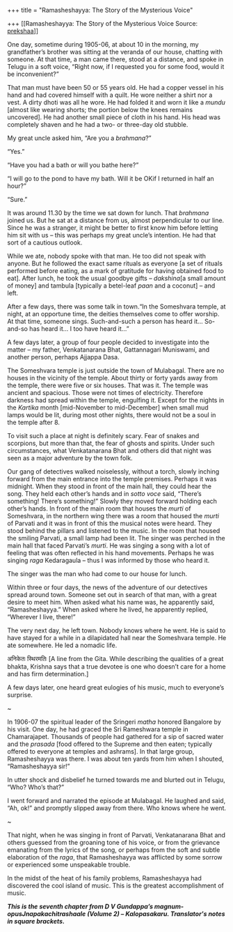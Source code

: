 +++
title = "Ramasheshayya: The Story of the Mysterious Voice"

+++
[[Ramasheshayya: The Story of the Mysterious Voice	Source: [prekshaa](https://www.prekshaa.in/ramasheshayya-story-mysterious-voice)]]







One day, sometime during 1905-06, at about 10 in the morning, my grandfather’s brother was sitting at the veranda of our house, chatting with someone. At that time, a man came there, stood at a distance, and spoke in Telugu in a soft voice, “Right now, if I requested you for some food, would it be inconvenient?”

That man must have been 50 or 55 years old. He had a copper vessel in his hand and had covered himself with a quilt. He wore neither a shirt nor a vest. A dirty dhoti was all he wore. He had folded it and worn it like a *mundu* \[almost like wearing shorts; the portion below the knees remains uncovered\]. He had another small piece of cloth in his hand. His head was completely shaven and he had a two- or three-day old stubble.

My great uncle asked him, “Are you a *brahmana*?”

“Yes.”

“Have you had a bath or will you bathe here?”

“I will go to the pond to have my bath. Will it be OKif I returned in half an hour?”

“Sure.”

It was around 11.30 by the time we sat down for lunch. That *brahmana* joined us. But he sat at a distance from us, almost perpendicular to our line. Since he was a stranger, it might be better to first know him before letting him sit with us – this was perhaps my great uncle’s intention. He had that sort of a cautious outlook.

While we ate, nobody spoke with that man. He too did not speak with anyone. But he followed the exact same rituals as everyone \[a set of rituals performed before eating, as a mark of gratitude for having obtained food to eat\]. After lunch, he took the usual goodbye gifts – *dakshina*\[a small amount of money\] and tambula \[typically a betel-leaf *paan* and a coconut\] – and left.

After a few days, there was some talk in town.“In the Someshvara temple, at night, at an opportune time, the deities themselves come to offer worship. At that time, someone sings. Such-and-such a person has heard it... So-and-so has heard it... I too have heard it…”

A few days later, a group of four people decided to investigate into the matter – my father, Venkatanarana Bhat, Gattannagari Muniswami, and another person, perhaps Ajjappa Dasa.

The Someshvara temple is just outside the town of Mulabagal. There are no houses in the vicinity of the temple. About thirty or forty yards away from the temple, there were five or six houses. That was it. The temple was ancient and spacious. Those were not times of electricity. Therefore darkness had spread within the temple, engulfing it. Except for the nights in the *Kartika* month \[mid-November to mid-December\] when small mud lamps would be lit, during most other nights, there would not be a soul in the temple after 8.

To visit such a place at night is definitely scary. Fear of snakes and scorpions, but more than that, the fear of ghosts and spirits. Under such circumstances, what Venkatanarana Bhat and others did that night was seen as a major adventure by the town folk.

Our gang of detectives walked noiselessly, without a torch, slowly inching forward from the main entrance into the temple premises. Perhaps it was midnight. When they stood in front of the main hall, they could hear the song. They held each other’s hands and in *sotto voce* said, “There’s something! There’s something!” Slowly they moved forward holding each other’s hands. In front of the main room that houses the *murti* of Someshvara, in the northern wing there was a room that housed the *murti* of Parvati and it was in front of this the musical notes were heard. They stood behind the pillars and listened to the music. In the room that housed the smiling Parvati, a small lamp had been lit. The singer was perched in the main hall that faced Parvati’s *murti*. He was singing a song with a lot of feeling that was often reflected in his hand movements. Perhaps he was singing *raga* Kedaragaula – thus I was informed by those who heard it.

The singer was the man who had come to our house for lunch.

Within three or four days, the news of the adventure of our detectives spread around town. Someone set out in search of that man, with a great desire to meet him. When asked what his name was, he apparently said, “Ramasheshayya.” When asked where he lived, he apparently replied, “Wherever I live, there!”

The very next day, he left town. Nobody knows where he went. He is said to have stayed for a while in a dilapidated hall near the Someshvara temple. He ate somewhere. He led a nomadic life.

अनिकेतः स्थिरमतिः \[A line from the Gita. While describing the qualities of a great bhakta, Krishna says that a true devotee is one who doesn’t care for a home and has firm determination.\]

A few days later, one heard great eulogies of his music, much to everyone’s surprise.

\~

In 1906-07 the spiritual leader of the Sringeri *matha* honored Bangalore by his visit. One day, he had graced the Sri Rameshwara temple in Chamarajapet. Thousands of people had gathered for a sip of sacred water and the *prasada* \[food offered to the Supreme and then eaten; typically offered to everyone at temples and ashrams\]. In that large group, Ramasheshayya was there. I was about ten yards from him when I shouted, “Ramasheshayya sir!”

In utter shock and disbelief he turned towards me and blurted out in Telugu, “Who? Who’s that?”

I went forward and narrated the episode at Mulabagal. He laughed and said, “Ah, ok!” and promptly slipped away from there. Who knows where he went.

\~

That night, when he was singing in front of Parvati, Venkatanarana Bhat and others guessed from the groaning tone of his voice, or from the grievance emanating from the lyrics of the song, or perhaps from the soft and subtle elaboration of the *raga*, that Ramasheshayya was afflicted by some sorrow or experienced some unspeakable trouble.

In the midst of the heat of his family problems, Ramasheshayya had discovered the cool island of music. This is the greatest accomplishment of music.

***This is the seventh chapter from D V Gundappa’s magnum-opusJnapakachitrashaale (Volume 2) – Kalopasakaru. Translator's notes in square brackets.***






